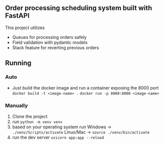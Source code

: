 ## Order processing scheduling system built with FastAPI

This project utilizes
- Queues for processing orders safely
- Field validation with pydantic models
- Stack feature for reverting previous orders

## Running

### Auto

- Just build the docker image and run a container exposing the 8000 port
`docker build -t <image-name> .`
`docker run -p 8000:8000 <image-name>`

### Manually

1. Clone the project
2. run `python -m venv venv`
3. based on your operating system run
Windows -> `./venv/Scripts/activate`
Linux/Mac -> `source ./venv/bin/activate`
4. run the dev server `uvicorn app:app --reload`
